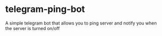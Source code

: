 # telegram-ping-bot
A simple telegram bot that allows you to ping server and notify you when the server is turned on/off
